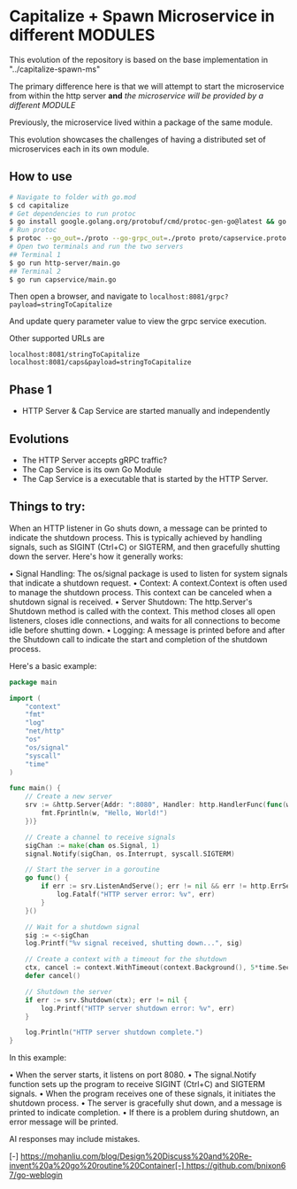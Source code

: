 # Capitalize + Spawn Microservice in different MODULES

This evolution of the repository is based on the base implementation in "../capitalize-spawn-ms"

The primary difference here is that we will attempt to start the microservice from within the http server **and** *the microservice will be provided by a different MODULE*

Previously, the microservice lived within a package of the same module.

This evolution showcases the challenges of having a distributed set of microservices each in its own module.


## How to use

```bash
# Navigate to folder with go.mod
$ cd capitalize
# Get dependencies to run protoc
$ go install google.golang.org/protobuf/cmd/protoc-gen-go@latest && go install google.golang.org/grpc/cmd/protoc-gen-go-grpc@latest
# Run protoc
$ protoc --go_out=./proto --go-grpc_out=./proto proto/capservice.proto
# Open two terminals and run the two servers
## Terminal 1
$ go run http-server/main.go
## Terminal 2
$ go run capservice/main.go
```

Then open a browser, and navigate to `localhost:8081/grpc?payload=stringToCapitalize`

And update query parameter value to view the grpc service execution.

Other supported URLs are

`localhost:8081/stringToCapitalize`
`localhost:8081/caps&payload=stringToCapitalize`



## Phase 1

* HTTP Server & Cap Service are started manually and independently


## Evolutions

* The HTTP Server accepts gRPC traffic?
* The Cap Service is its own Go Module
* The Cap Service is a executable that is started by the HTTP Server.



## Things to try:

When an HTTP listener in Go shuts down, a message can be printed to indicate the shutdown process. This is typically achieved by handling signals, such as SIGINT (Ctrl+C) or SIGTERM, and then gracefully shutting down the server. 
Here's how it generally works: 

• Signal Handling: The os/signal package is used to listen for system signals that indicate a shutdown request. 
• Context: A context.Context is often used to manage the shutdown process. This context can be canceled when a shutdown signal is received. 
• Server Shutdown: The http.Server's Shutdown method is called with the context. This method closes all open listeners, closes idle connections, and waits for all connections to become idle before shutting down. 
• Logging: A message is printed before and after the Shutdown call to indicate the start and completion of the shutdown process. 

Here's a basic example: 
```go
package main

import (
	"context"
	"fmt"
	"log"
	"net/http"
	"os"
	"os/signal"
	"syscall"
	"time"
)

func main() {
	// Create a new server
	srv := &http.Server{Addr: ":8080", Handler: http.HandlerFunc(func(w http.ResponseWriter, r *http.Request) {
		fmt.Fprintln(w, "Hello, World!")
	})}

	// Create a channel to receive signals
	sigChan := make(chan os.Signal, 1)
	signal.Notify(sigChan, os.Interrupt, syscall.SIGTERM)

	// Start the server in a goroutine
	go func() {
		if err := srv.ListenAndServe(); err != nil && err != http.ErrServerClosed {
			log.Fatalf("HTTP server error: %v", err)
		}
	}()

	// Wait for a shutdown signal
	sig := <-sigChan
	log.Printf("%v signal received, shutting down...", sig)

	// Create a context with a timeout for the shutdown
	ctx, cancel := context.WithTimeout(context.Background(), 5*time.Second)
	defer cancel()

	// Shutdown the server
	if err := srv.Shutdown(ctx); err != nil {
		log.Printf("HTTP server shutdown error: %v", err)
	}

	log.Println("HTTP server shutdown complete.")
}
```
In this example: 

• When the server starts, it listens on port 8080. 
• The signal.Notify function sets up the program to receive SIGINT (Ctrl+C) and SIGTERM signals. 
• When the program receives one of these signals, it initiates the shutdown process. 
• The server is gracefully shut down, and a message is printed to indicate completion. 
• If there is a problem during shutdown, an error message will be printed. 

AI responses may include mistakes.

[-] https://mohanliu.com/blog/Design%20Discuss%20and%20Re-invent%20a%20go%20routine%20Container[-] https://github.com/bnixon67/go-weblogin
